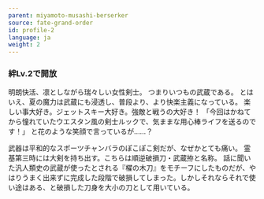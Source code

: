 ```yaml
---
parent: miyamoto-musashi-berserker
source: fate-grand-order
id: profile-2
language: ja
weight: 2
---
```


### 絆Lv.2で開放

明朗快活、凛としながら瑞々しい女性剣士。
つまりいつもの武蔵である。
とはいえ、夏の魔力は武蔵にも浸透し、普段より、より快楽主義になっている。
楽しい事大好き。ジェットスキー大好き。強敵と戦うの大好き！
「今回はかねてから憧れていたウエスタン風の剣士ルックで、気ままな用心棒ライフを送るのです！」
と花のような笑顔で言っているが……？

武器は平和的なスポーツチャンバラのぽこぽこ剣だが、なぜかとても痛い。
霊基第三時には大剣を持ち出す。こちらは順逆破損刀・武蔵拵と名称。
話に聞いた汎人類史の武蔵が使ったとされる『櫂の木刀』をモチーフにしたものだが、やはりうまく出来ずに完成した段階で破損してしまった。しかしそれならそれで使い途はある、と破損した刀身を大小の刀として用いている。
